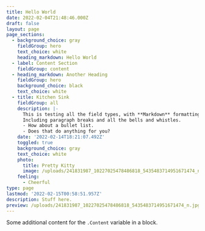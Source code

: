 ```yaml
---
title: Hello World
date: 2022-02-04T21:48:46.000Z
draft: false
layout: page
page_sections:
  - background_choice: gray
    fieldGroup: hero
    text_choice: white
    heading_markdown: Hello World
  - label: Content Section
    fieldGroup: content
  - heading_markdown: Another Heading
    fieldGroup: hero
    background_choice: black
    text_choice: white
  - title: Kitchen Sink
    fieldGroup: all
    description: |-
      This is testing all the field types, with **Markdown** formatting of course.  
      Including paragraph breaks and all the bells and whistles.  
      - How about a bullet list.
      - Does that do anything for you?
    date: '2022-02-14T18:21:07.492Z'
    toggled: true
    background_choice: gray
    text_choice: white
    photo:
      title: Pretty Kitty
      image: /uploads/241831987_10227025478486818_5435483714951671474_n.jpg
    feeling:
      - Cheerful
type: page
lastmod: '2022-02-15T00:58:51.957Z'
description: Stuff here.
preview: /uploads/241831987_10227025478486818_5435483714951671474_n.jpg
---
```


Some additional content for the `.Content` variable in a block.
